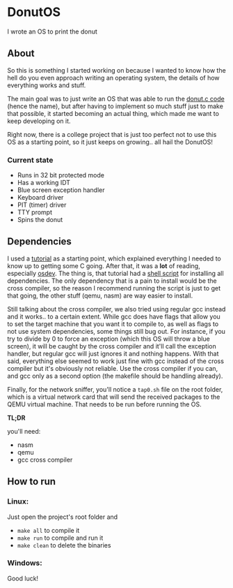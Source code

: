 # DonutOS
I wrote an OS to print the donut

## About
So this is something I started working on because I wanted to know how the hell do you even approach writing an operating system, the details of how everything works and stuff.

The main goal was to just write an OS that was able to run the [donut.c code](https://www.a1k0n.net/2021/01/13/optimizing-donut.html) (hence the name), but after having to implement so much stuff just to make that possible, it started becoming an actual thing, which made me want to keep developing on it. 

Right now, there is a college project that is just too perfect not to use this OS as a starting point, so it just keeps on growing.. all hail the DonutOS!

### Current state
- Runs in 32 bit protected mode
- Has a working IDT
- Blue screen exception handler
- Keyboard driver
- PIT (timer) driver
- TTY prompt
- Spins the donut

## Dependencies
I used a [tutorial](https://youtube.com/playlist?list=PLm3B56ql_akNcvH8vvJRYOc7TbYhRs19M&si=2bToaSQWffHsuESF) as a starting point, which explained everything I needed to know up to getting some C going. After that, it was a **lot** of reading, especially [osdev](https://wiki.osdev.org/Expanded_Main_Page). The thing is, that tutorial had a [shell script](https://github.com/mell-o-tron/MellOs/blob/main/A_Setup/setup-gcc-debian.sh) for installing all dependencies. The only dependency that is a pain to install would be the cross compiler, so the reason I recommend running the script is just to get that going, the other stuff (qemu, nasm) are way easier to install.

Still talking about the cross compiler, we also tried using regular gcc instead and it works.. to a certain extent. While gcc does have flags that allow you to set the target machine that you want it to compile to, as well as flags to not use system dependencies, some things still bug out. For instance, if you try to divide by 0 to force an exception (which this OS will throw a blue screen), it will be caught by the cross compiler and it'll call the exception handler, but regular gcc will just ignores it and nothing happens. With that said, everything else seemed to work just fine with gcc instead of the cross compiler but it's obviously not reliable. Use the cross compiler if you can, and gcc only as a second option (the makefile should be handling already).

Finally, for the network sniffer, you'll notice a `tap0.sh` file on the root folder, which is a virtual network card that will send the received packages to the QEMU virtual machine. That needs to be run before running the OS.


**TL;DR**

you'll need:
- nasm
- qemu
- gcc cross compiler

## How to run
### Linux:
Just open the project's root folder and 
- `make all` to compile it
- `make run` to compile and run it
- `make clean` to delete the binaries

### Windows:
Good luck!
